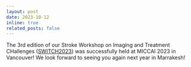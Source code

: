 ```yaml
---
layout: post
date: 2023-10-12
inline: true
related_posts: false
---
```

The 3rd edition of our Stroke Workshop on Imaging and Treatment CHallenges ([SWITCH2023](https://switchmiccai.github.io/switch/)) was successfully held at MICCAI 2023 in Vancouver! We look forward to seeing you again next year in Marrakesh!
